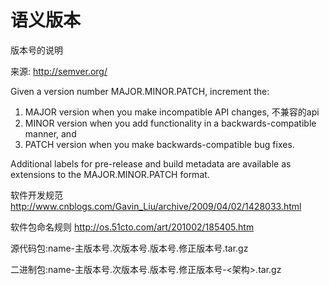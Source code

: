 # 语义版本

版本号的说明

来源: http://semver.org/

Given a version number MAJOR.MINOR.PATCH, increment the:

1. MAJOR version when you make incompatible API changes, 不兼容的api
2. MINOR version when you add functionality in a backwards-compatible manner, and
3. PATCH version when you make backwards-compatible bug fixes.

Additional labels for pre-release and build metadata are available as extensions to the MAJOR.MINOR.PATCH format.

软件开发规范 http://www.cnblogs.com/Gavin_Liu/archive/2009/04/02/1428033.html

软件包命名规则 http://os.51cto.com/art/201002/185405.htm

源代码包:name-主版本号.次版本号.版本号.修正版本号.tar.gz

二进制包:name-主版本号.次版本号.版本号.修正版本号-<架构>.tar.gz
